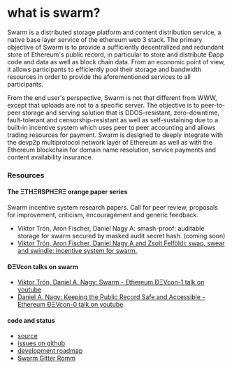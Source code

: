 # what is swarm?

Swarm is a distributed storage platform and content distribution service, a native base layer service of the ethereum web 3 stack. The primary objective of Swarm is to provide a sufficiently decentralized and redundant store of Ethereum's public record, in particular to store and distribute Đapp code and data as well as block chain data. From an economic point of view, it allows participants to efficiently pool their storage and bandwidth resources in order to provide the aforementioned services to all participants.

From the end user's perspective, Swarm is not that different from WWW, except that uploads are not to a specific server. The objective is to peer-to-peer storage and serving solution that is DDOS-resistant, zero-downtime, fault-tolerant and censorship-resistant as well as self-sustaining due to a built-in incentive system which uses peer to peer accounting and allows trading resources for payment. Swarm is designed to deeply integrate with the devp2p multiprotocol network layer of Ethereum as well as with the Ethereum blockchain for domain name resolution, service payments and content availability insurance. 

### Resources

#### The ΞTHΞЯSPHΞЯΞ orange paper series

Swarm incentive system research papers. Call for peer review, proposals for improvement, criticism, encouragement and generic feedback.

* Viktor Trón, Aron Fischer, Daniel Nagy A: smash-proof: auditable storage for swarm secured by masked audit secret hash. (coming soon)
* [Viktor Trón, Aron Fischer, Daniel Nagy A and Zsolt Felföldi: swap, swear and swindle: incentive system for swarm.](https://www.dropbox.com/s/g2agw6hakcwjceq/swap_swear_and_swindle.pdf) 


#### ÐΞVcon talks on swarm

* [Viktor Trón, Daniel A. Nagy: Swarm - Ethereum ÐΞVcon-1 talk on youtube](https://www.youtube.com/watch?v=VOC45AgZG5Q)
* [Daniel A. Nagy: Keeping the Public Record Safe and Accessible - Ethereum ÐΞVcon-0 talk on youtube](https://www.youtube.com/watch?v=QzYZQ03ON2o&list=PLJqWcTqh_zKEjpSej3ddtDOKPRGl_7MhS)

#### code and status

* [source](https://github.com/ethereum/go-ethereum/tree/swarm)
* [issues on github](https://github.com/ethereum/go-ethereum/labels/swarm)
* [development roadmap]()
* [Swarm Gitter Romm](https://gitter.im/ethereum/swarm)
